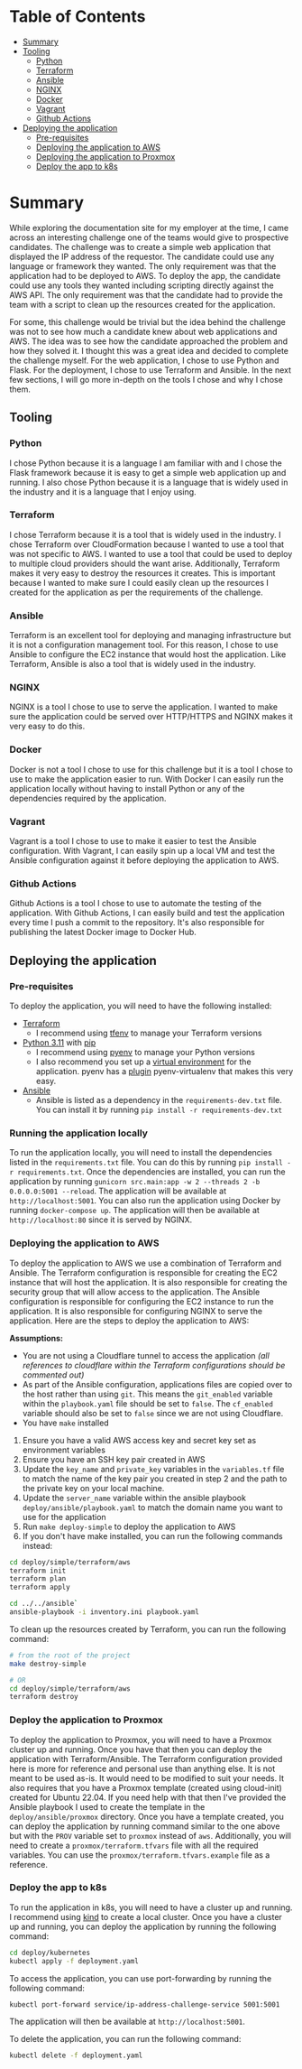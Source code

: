 Table of Contents
=================
   * [Summary](#summary)
   * [Tooling](#tooling)
      * [Python](#python)
      * [Terraform](#terraform)
      * [Ansible](#ansible)
      * [NGINX](#nginx)
      * [Docker](#docker)
      * [Vagrant](#vagrant)
      * [Github Actions](#github-actions)
   * [Deploying the application](#deploying-the-application)
      * [Pre-requisites](#pre-requisites)
      * [Deploying the application to AWS](#deploying-the-application-to-aws)
      * [Deploying the application to Proxmox](#deploying-the-application-to-proxmox)
      * [Deploy the app to k8s](#deploy-the-app-to-k8s)

# Summary

While exploring the documentation site for my employer at the time, I came across an interesting challenge one of the teams would give to prospective candidates. The challenge was to create a simple web application that displayed the IP address of the requestor. The candidate could use any language or framework they wanted. The only requirement was that the application had to be deployed to AWS. To deploy the app, the candidate could use any tools they wanted including scripting directly against the AWS API. The only requirement was that the candidate had to provide the team with a script to clean up the resources created for the application.

For some, this challenge would be trivial but the idea behind the challenge was not to see how much a candidate knew about web applications and AWS. The idea was to see how the candidate approached the problem and how they solved it. I thought this was a great idea and decided to complete the challenge myself. For the web application, I chose to use Python and Flask. For the deployment, I chose to use Terraform and Ansible. In the next few sections, I will go more in-depth on the tools I chose and why I chose them.

## Tooling

### Python

I chose Python because it is a language I am familiar with and I chose the Flask framework because it is easy to get a simple web application up and running. I also chose Python because it is a language that is widely used in the industry and it is a language that I enjoy using.

### Terraform

I chose Terraform because it is a tool that is widely used in the industry. I chose Terraform over CloudFormation because I wanted to use a tool that was not specific to AWS. I wanted to use a tool that could be used to deploy to multiple cloud providers should the want arise. Additionally, Terraform makes it very easy to destroy the resources it creates. This is important because I wanted to make sure I could easily clean up the resources I created for the application as per the requirements of the challenge.

### Ansible

Terraform is an excellent tool for deploying and managing infrastructure but it is not a configuration management tool. For this reason, I chose to use Ansible to configure the EC2 instance that would host the application. Like Terraform, Ansible is also a tool that is widely used in the industry.

### NGINX

NGINX is a tool I chose to use to serve the application. I wanted to make sure the application could be served over HTTP/HTTPS and NGINX makes it very easy to do this.

### Docker

Docker is not a tool I chose to use for this challenge but it is a tool I chose to use to make the application easier to run. With Docker I can easily run the application locally without having to install Python or any of the dependencies required by the application.

### Vagrant

Vagrant is a tool I chose to use to make it easier to test the Ansible configuration. With Vagrant, I can easily spin up a local VM and test the Ansible configuration against it before deploying the application to AWS.

### Github Actions

Github Actions is a tool I chose to use to automate the testing of the application. With Github Actions, I can easily build and test the application every time I push a commit to the repository. It's also responsible for publishing the latest Docker image to Docker Hub.

## Deploying the application

### Pre-requisites

To deploy the application, you will need to have the following installed:

* [Terraform](https://www.terraform.io/downloads.html)
  * I recommend using [tfenv](https://github.com/tfutils/tfenv) to manage your Terraform versions
* [Python 3.11](https://www.python.org/downloads/) with [pip](https://pip.pypa.io/en/stable/installing/)
    * I recommend using [pyenv](https://github.com/pyenv/pyenv) to manage your Python versions
    * I also recommend you set up a [virtual environment](https://docs.python.org/3/tutorial/venv.html) for the application. pyenv has a [plugin](https://github.com/pyenv/pyenv-virtualenv) pyenv-virtualenv that makes this very easy.
* [Ansible](https://docs.ansible.com/ansible/latest/installation_guide/intro_installation.html)
  * Ansible is listed as a dependency in the `requirements-dev.txt` file. You can install it by running `pip install -r requirements-dev.txt`

### Running the application locally

To run the application locally, you will need to install the dependencies listed in the `requirements.txt` file. You can do this by running `pip install -r requirements.txt`. Once the dependencies are installed, you can run the application by running `gunicorn src.main:app -w 2 --threads 2 -b 0.0.0.0:5001 --reload`. The application will be available at `http://localhost:5001`. You can also run the application using Docker by running `docker-compose up`. The application will then be available at `http://localhost:80` since it is served by NGINX.

### Deploying the application to AWS

To deploy the application to AWS we use a combination of Terraform and Ansible. The Terraform configuration is responsible for creating the EC2 instance that will host the application. It is also responsible for creating the security group that will allow access to the application. The Ansible configuration is responsible for configuring the EC2 instance to run the application. It is also responsible for configuring NGINX to serve the application. Here are the steps to deploy the application to AWS:

**Assumptions:**
* You are not using a Cloudflare tunnel to access the application *(all references to cloudflare within the Terraform configurations should be commented out)*
* As part of the Ansible configuration, applications files are copied over to the host rather than using `git`. This means the `git_enabled` variable within the `playbook.yaml` file should be set to `false`. The `cf_enabled` variable should also be set to `false` since we are not using Cloudflare.
* You have `make` installed

1. Ensure you have a valid AWS access key and secret key set as environment variables
2. Ensure you have an SSH key pair created in AWS
3. Update the `key_name` and `private_key` variables in the `variables.tf` file to match the name of the key pair you created in step 2 and the path to the private key on your local machine.
4. Update the `server_name` variable within the ansible playbook `deploy/ansible/playbook.yaml` to match the domain name you want to use for the application
5. Run `make deploy-simple` to deploy the application to AWS
6. If you don't have make installed, you can run the following commands instead:

```bash
cd deploy/simple/terraform/aws
terraform init
terraform plan
terraform apply

cd ../../ansible`
ansible-playbook -i inventory.ini playbook.yaml
```

To clean up the resources created by Terraform, you can run the following command:

```bash
# from the root of the project
make destroy-simple

# OR
cd deploy/simple/terraform/aws
terraform destroy
```

### Deploy the application to Proxmox

To deploy the application to Proxmox, you will need to have a Proxmox cluster up and running. Once you have that then you can deploy the application with Terraform/Ansible. The Terraform configuration provided here is more for reference and personal use than anything else. It is not meant to be used as-is. It would need to be modified to suit your needs. It also requires that you have a Proxmox template (created using cloud-init) created for Ubuntu 22.04. If you need help with that then I've provided the Ansible playbook I used to create the template in the `deploy/ansible/proxmox` directory. Once you have a template created, you can deploy the application by running command similar to the one above but with the `PROV` variable set to `proxmox` instead of `aws`. Additionally, you will need to create a `proxmox/terraform.tfvars` file with all the required variables. You can use the `proxmox/terraform.tfvars.example` file as a reference.

### Deploy the app to k8s

To run the application in k8s, you will need to have a cluster up and running. I recommend using [kind](https://kind.sigs.k8s.io/docs/user/quick-start/) to create a local cluster. Once you have a cluster up and running, you can deploy the application by running the following command:

```bash
cd deploy/kubernetes
kubectl apply -f deployment.yaml
```

To access the application, you can use port-forwarding by running the following command:

```bash
kubectl port-forward service/ip-address-challenge-service 5001:5001
```

The application will then be available at `http://localhost:5001`.

To delete the application, you can run the following command:

```bash
kubectl delete -f deployment.yaml
```
